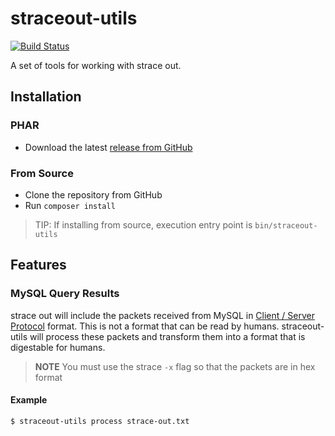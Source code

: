 # straceout-utils

[![Build Status](https://travis-ci.org/mpchadwick/straceout-utils.svg?branch=master)](https://travis-ci.org/mpchadwick/straceout-utils)

A set of tools for working with strace out.

## Installation

### PHAR

- Download the latest [release from GitHub](https://github.com/mpchadwick/straceout-utils/releases)

### From Source

- Clone the repository from GitHub
- Run `composer install`

> TIP: If installing from source, execution entry point is `bin/straceout-utils`

## Features

### MySQL Query Results 

strace out will include the packets received from MySQL in [Client / Server Protocol](https://dev.mysql.com/doc/internals/en/client-server-protocol.html) format. This is not a format that can be read by humans. straceout-utils will process these packets and transform them into a format that is digestable for humans.

> **NOTE** You must use the strace `-x` flag so that the packets are in hex format

#### Example

```
$ straceout-utils process strace-out.txt
```